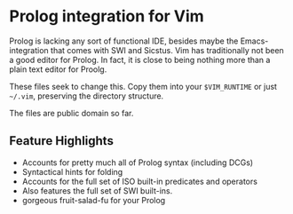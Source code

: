 # Prolog integration for Vim

Prolog is lacking any sort of functional IDE, besides maybe the Emacs-integration that comes with SWI and Sicstus. Vim has traditionally not been a good editor for Prolog. In fact, it is close to being nothing more than a plain text editor for Proolg.

These files seek to change this. Copy them into your `$VIM_RUNTIME` or just `~/.vim`, preserving the directory structure.

The files are public domain so far.

## Feature Highlights

- Accounts for pretty much all of Prolog syntax (including DCGs)
- Syntactical hints for folding
- Accounts for the full set of ISO built-in predicates and operators
- Also features the full set of SWI built-ins.
- gorgeous fruit-salad-fu for your Prolog
